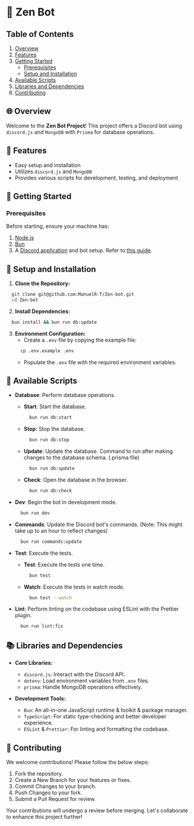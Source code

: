 # 🤖 Zen Bot

## Table of Contents
1. [Overview](#-overview)
2. [Features](#-features)
3. [Getting Started](#-getting-started)
   - [Prerequisites](#prerequisites)
   - [Setup and Installation](#setup-and-installation)
4. [Available Scripts](#-available-scripts)
5. [Libraries and Dependencies](#-libraries-and-dependencies)
6. [Contributing](#-contributing)
## 🌐 Overview

Welcome to the **Zen Bot Project**! This project offers a Discord bot using `discord.js` and `MongoDB` with `Prisma` for database operations.

## 🌟 Features

- Easy setup and installation
- Utilizes `discord.js` and `MongoDB`
- Provides various scripts for development, testing, and deployment

## 🚀 Getting Started

### Prerequisites

Before starting, ensure your machine has:

1. [Node.js](https://nodejs.org/)
2. [Bun](https://bun.sh/)
3. A [Discord application](https://discord.com/developers/applications) and bot setup. Refer to [this guide](https://discordjs.guide/preparations/setting-up-a-bot-application.html#creating-your-bot).

## 🚀 Setup and Installation

1. **Clone the Repository:**
  ```bash
    git clone git@github.com:ManuelR-T/Zen-bot.git
    cd Zen-bot
  ```

2. **Install Dependencies:**
  ```bash
    bun install && bun run db:update
  ```

3. **Environment Configuration:**
   - Create a `.env` file by copying the example file:
    ```bash
      cp .env.example .env
    ```
   - Populate the `.env` file with the required environment variables.

## 📜 Available Scripts

- **Database**: Perform database operations.
  - **Start**: Start the database.
    ```bash
      bun run db:start
    ```
  - **Stop**: Stop the database.
    ```bash
      bun run db:stop
    ```
  - **Update**: Update the database. Command to run after making changes to the database schema. (.prisma file)
    ```bash
      bun run db:update
    ```
  - **Check**: Open the database in the browser.
    ```bash
      bun run db:check
    ```

- **Dev**: Begin the bot in development mode.
  ```bash
    bun run dev
  ```

- **Commands**: Update the Discord bot's commands. (Note: This might take up to an hour to reflect changes)
  ```bash
    bun run commands:update
  ```

- **Test**: Execute the tests.
  - **Test**: Execute the tests one time.
    ```bash
      bun test
    ```
  - **Watch**: Execute the tests in watch mode.
    ```bash
      bun test --watch
    ```

- **Lint**: Perform linting on the codebase using ESLint with the Prettier plugin.
  ```bash
    bun run lint:fix
  ```

## 📚 Libraries and Dependencies

- **Core Libraries:**
  - `discord.js`: Interact with the Discord API.
  - `dotenv`: Load environment variables from `.env` files.
  - `prisma`: Handle MongoDB operations effectively.

- **Development Tools:**
  - `Bun`: An all-in-one JavaScript runtime & toolkit & package manager.
  - `TypeScript`: For static type-checking and better developer experience.
  - `ESLint` & `Prettier`: For linting and formatting the codebase.

## 🤝 Contributing

We welcome contributions! Please follow the below steps:

1. Fork the repository.
2. Create a New Branch for your features or fixes.
3. Commit Changes to your branch.
4. Push Changes to your fork.
5. Submit a Pull Request for review.

Your contributions will undergo a review before merging. Let's collaborate to enhance this project further!

